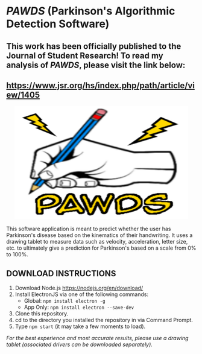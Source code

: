 # *PAWDS* (Parkinson's Algorithmic Detection Software)
## This work has been officially published to the Journal of Student Research! To read my analysis of *PAWDS*, please visit the link below:
## https://www.jsr.org/hs/index.php/path/article/view/1405
<p align="center">
  <img width="460" height="300" src="https://github.com/KingJordan152/PAWDS/blob/master/src/icon/pawds_icon.png">
</p>

This software application is meant to predict whether the user has Parkinson's disease based on the kinematics of their handwriting. It uses a drawing tablet to measure data such as velocity, acceleration, letter size, etc. to ultimately give a prediction for Parkinson's based on a scale from 0% to 100%.

## DOWNLOAD INSTRUCTIONS
1) Download Node.js https://nodejs.org/en/download/
2) Install ElectronJS via one of the following commands:
   - Global: `npm install electron -g`
   - App Only: `npm install electron --save-dev`
3) Clone this repository.
4) cd to the directory you installed the repository in via Command Prompt.
5) Type `npm start` (it may take a few moments to load).

*For the best experience and most accurate results, please use a drawing tablet (associated drivers can be downloaded separately).* 
